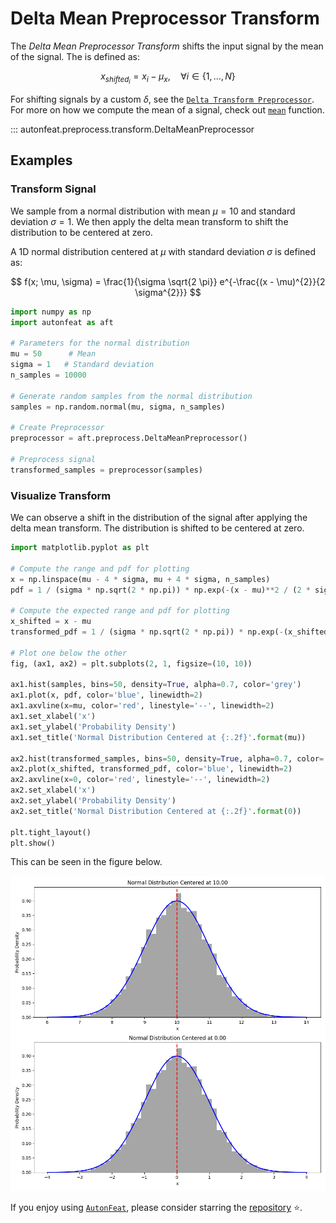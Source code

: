 <!-- 
MIT License

Copyright (c) 2023 Carnegie Mellon University, Auton Lab

Permission is hereby granted, free of charge, to any person obtaining a copy
of this software and associated documentation files (the "Software"), to deal
in the Software without restriction, including without limitation the rights
to use, copy, modify, merge, publish, distribute, sublicense, and/or sell
copies of the Software, and to permit persons to whom the Software is
furnished to do so, subject to the following conditions:

The above copyright notice and this permission notice shall be included in all
copies or substantial portions of the Software.

THE SOFTWARE IS PROVIDED "AS IS", WITHOUT WARRANTY OF ANY KIND, EXPRESS OR
IMPLIED, INCLUDING BUT NOT LIMITED TO THE WARRANTIES OF MERCHANTABILITY,
FITNESS FOR A PARTICULAR PURPOSE AND NONINFRINGEMENT. IN NO EVENT SHALL THE
AUTHORS OR COPYRIGHT HOLDERS BE LIABLE FOR ANY CLAIM, DAMAGES OR OTHER
LIABILITY, WHETHER IN AN ACTION OF CONTRACT, TORT OR OTHERWISE, ARISING FROM,
OUT OF OR IN CONNECTION WITH THE SOFTWARE OR THE USE OR OTHER DEALINGS IN THE
SOFTWARE.
-->

# Delta Mean Preprocessor Transform

The *Delta Mean Preprocessor Transform* shifts the input signal by the mean of the signal. The is defined as:

$$
x_{shifted_{i}} = x_{i} - \mu_{x}, \quad \forall i \in \{1, \dots, N\}
$$

For shifting signals by a custom $\delta$, see the [`Delta Transform Preprocessor`](delta_preprocessor.md). For more on how we compute the mean of a signal, check out [`mean`](../../functional/mean.md) function.

::: autonfeat.preprocess.transform.DeltaMeanPreprocessor

## Examples

### Transform Signal

We sample from a normal distribution with mean $\mu = 10$ and standard deviation $\sigma = 1$. We then apply the delta mean transform to shift the distribution to be centered at zero.

A 1D normal distribution centered at $\mu$ with standard deviation $\sigma$ is defined as:

$$
f(x; \mu, \sigma) = \frac{1}{\sigma \sqrt{2 \pi}} e^{-\frac{(x - \mu)^{2}}{2 \sigma^{2}}}
$$

```python
import numpy as np
import autonfeat as aft

# Parameters for the normal distribution
mu = 50      # Mean
sigma = 1   # Standard deviation
n_samples = 10000

# Generate random samples from the normal distribution
samples = np.random.normal(mu, sigma, n_samples)

# Create Preprocessor
preprocessor = aft.preprocess.DeltaMeanPreprocessor()

# Preprocess signal
transformed_samples = preprocessor(samples)
```

### Visualize Transform

We can observe a shift in the distribution of the signal after applying the delta mean transform. The distribution is shifted to be centered at zero.

```python
import matplotlib.pyplot as plt

# Compute the range and pdf for plotting
x = np.linspace(mu - 4 * sigma, mu + 4 * sigma, n_samples)
pdf = 1 / (sigma * np.sqrt(2 * np.pi)) * np.exp(-(x - mu)**2 / (2 * sigma**2))

# Compute the expected range and pdf for plotting
x_shifted = x - mu
transformed_pdf = 1 / (sigma * np.sqrt(2 * np.pi)) * np.exp(-(x_shifted)**2 / (2 * sigma**2))

# Plot one below the other
fig, (ax1, ax2) = plt.subplots(2, 1, figsize=(10, 10))

ax1.hist(samples, bins=50, density=True, alpha=0.7, color='grey')
ax1.plot(x, pdf, color='blue', linewidth=2)
ax1.axvline(x=mu, color='red', linestyle='--', linewidth=2)
ax1.set_xlabel('x')
ax1.set_ylabel('Probability Density')
ax1.set_title('Normal Distribution Centered at {:.2f}'.format(mu))

ax2.hist(transformed_samples, bins=50, density=True, alpha=0.7, color='grey')
ax2.plot(x_shifted, transformed_pdf, color='blue', linewidth=2)
ax2.axvline(x=0, color='red', linestyle='--', linewidth=2)
ax2.set_xlabel('x')
ax2.set_ylabel('Probability Density')
ax2.set_title('Normal Distribution Centered at {:.2f}'.format(0))

plt.tight_layout()
plt.show()
```

This can be seen in the figure below.

![DeltaMean](../../../assets/delta_mean_visualize.png)


If you enjoy using [`AutonFeat`](../../../index.md), please consider starring the [repository](https://github.com/autonlab/AutonFeat) ⭐️.